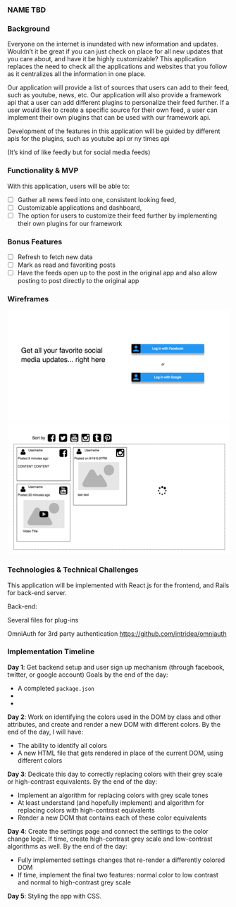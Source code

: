 ### NAME TBD

### Background

Everyone on the internet is inundated with new information and updates. Wouldn’t it be great if you can just check on place for all new updates that you care about, and have it be highly customizable? This application replaces the need to check all the applications and websites that you follow as it centralizes all the information in one place.

Our application will provide a list of sources that users can add to their feed, such as youtube, news, etc. Our application will also provide a framework api that a user can add different plugins to personalize their feed further. If a user would like to create a specific source for their own feed, a user can implement their own plugins that can be used with our framework api.

Development of the features in this application will be guided by different apis for the plugins, such as youtube api or ny times api

(It’s kind of like feedly but for social media feeds)

### Functionality & MVP

With this application, users will be able to:

- [ ] Gather all news feed into one, consistent looking feed,
- [ ] Customizable applications and dashboard,
- [ ] The option for users to customize their feed further by implementing their own plugins for our framework

### Bonus Features

- [ ] Refresh to fetch new data
- [ ] Mark as read and favoriting posts
- [ ] Have the feeds open up to the post in the original app and also allow posting to post directly to the original app

### Wireframes

![log in screen](./log_in.png)
![news feed page](./news_feed.png)

### Technologies & Technical Challenges


This application will be implemented with React.js for the frontend, and Rails for back-end server.

Back-end:

Several files for plug-ins

OmniAuth for 3rd party authentication
https://github.com/intridea/omniauth



### Implementation Timeline

**Day 1**: Get backend setup and user sign up mechanism (through facebook, twitter, or google account)  Goals by the end of the day:

- A completed `package.json`
-
-

**Day 2**: Work on identifying the colors used in the DOM by class and other attributes, and create and render a new DOM with different colors.  By the end of the day, I will have:

- The ability to identify all colors
- A new HTML file that gets rendered in place of the current DOM, using different colors

**Day 3**: Dedicate this day to correctly replacing colors with their grey scale or high-contrast equivalents.  By the end of the day:

- Implement an algorithm for replacing colors with grey scale tones
- At least understand (and hopefully implement) and algorithm for replacing colors with high-contrast equivalents
- Render a new DOM that contains each of these color equivalents

**Day 4**: Create the settings page and connect the settings to the color change logic.  If time, create high-contrast grey scale and low-contrast algorithms as well.  By the end of the day:

- Fully implemented settings changes that re-render a differently colored DOM
- If time, implement the final two features: normal color to low contrast and normal to high-contrast grey scale


**Day 5**: Styling the app with CSS.
